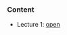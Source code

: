 ### Content

* Lecture 1: [open](https://nbviewer.jupyter.org/github/doroteo7/HSE-Python-1/blob/master/Lecture_2_string.ipynb)

